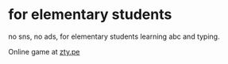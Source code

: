 # for elementary students

no sns, no ads, for elementary students learning abc and typing.

Online game at <a href="zty.pe">zty.pe</a>
